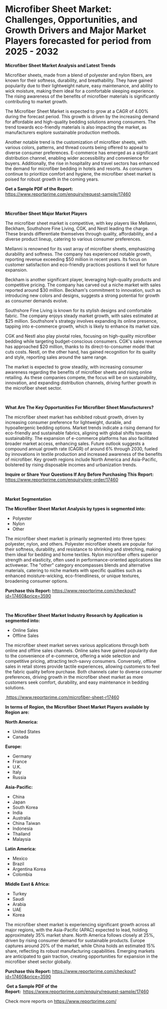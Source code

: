 <p><h1>Microfiber Sheet Market: Challenges, Opportunities, and Growth Drivers and Major Market Players forecasted for period from 2025 - 2032</h1></p><p><strong>Microfiber Sheet Market Analysis and Latest Trends</strong></p>
<p><p>Microfiber sheets, made from a blend of polyester and nylon fibers, are known for their softness, durability, and breathability. They have gained popularity due to their lightweight nature, easy maintenance, and ability to wick moisture, making them ideal for a comfortable sleeping experience. The rising awareness of the benefits of microfiber materials is significantly contributing to market growth.</p><p>The Microfiber Sheet Market is expected to grow at a CAGR of 4.00% during the forecast period. This growth is driven by the increasing demand for affordable and high-quality bedding solutions among consumers. The trend towards eco-friendly materials is also impacting the market, as manufacturers explore sustainable production methods.</p><p>Another notable trend is the customization of microfiber sheets, with various colors, patterns, and thread counts being offered to appeal to diverse consumer preferences. E-commerce has emerged as a significant distribution channel, enabling wider accessibility and convenience for buyers. Additionally, the rise in hospitality and travel sectors has enhanced the demand for microfiber bedding in hotels and resorts. As consumers continue to prioritize comfort and hygiene, the microfiber sheet market is poised for robust growth in the coming years.</p></p>
<p><strong>Get a Sample PDF of the Report:&nbsp;</strong> <a href="https://www.reportprime.com/enquiry/request-sample/17460?utm_campaign=2998&utm_medium=2&utm_source=Github&utm_content=ia&utm_term=18032025&utm_id=microfiber-sheet">https://www.reportprime.com/enquiry/request-sample/17460</a></p>
<p>&nbsp;</p>
<p><strong>Microfiber Sheet Major Market Players</strong></p>
<p><p>The microfiber sheet market is competitive, with key players like Mellanni, Beckham, Southshore Fine Living, CGK, and Nestl leading the charge. These brands differentiate themselves through quality, affordability, and a diverse product lineup, catering to various consumer preferences.</p><p>Mellanni is renowned for its vast array of microfiber sheets, emphasizing durability and softness. The company has experienced notable growth, reporting revenue exceeding $50 million in recent years. Its focus on customer satisfaction and eco-friendly practices positions it well for future expansion.</p><p>Beckham is another significant player, leveraging high-quality products and competitive pricing. The company has carved out a niche market with sales reported around $30 million. Beckham's commitment to innovation, such as introducing new colors and designs, suggests a strong potential for growth as consumer demands evolve.</p><p>Southshore Fine Living is known for its stylish designs and comfortable fabric. The company enjoys steady market growth, with sales estimated at $25 million. Southshore's strategy involves expanding its online presence, tapping into e-commerce growth, which is likely to enhance its market size.</p><p>CGK and Nestl also play pivotal roles, focusing on high-quality microfiber bedding while targeting budget-conscious consumers. CGK's sales revenue has approached $20 million, thanks to its direct-to-consumer model that cuts costs. Nestl, on the other hand, has gained recognition for its quality and style, reporting sales around the same range.</p><p>The market is expected to grow steadily, with increasing consumer awareness regarding the benefits of microfiber sheets and rising online retailing. As these companies compete, the focus will be on sustainability, innovation, and expanding distribution channels, driving further growth in the microfiber sheet sector.</p></p>
<p>&nbsp;</p>
<p><strong>What Are The Key Opportunities For Microfiber Sheet Manufacturers?</strong></p>
<p><p>The microfiber sheet market has exhibited robust growth, driven by increasing consumer preference for lightweight, durable, and hypoallergenic bedding options. Market trends indicate a rising demand for eco-friendly and sustainable fabrics, aligning with global shifts towards sustainability. The expansion of e-commerce platforms has also facilitated broader market access, enhancing sales. Future outlook suggests a compound annual growth rate (CAGR) of around 6% through 2030, fueled by innovations in textile production and increased awareness of the benefits of microfiber. Key growth regions include North America and Asia-Pacific, bolstered by rising disposable incomes and urbanization trends.</p></p>
<p><strong>Inquire or Share Your Questions If Any Before Purchasing This Report:</strong> <a href="https://www.reportprime.com/enquiry/pre-order/17460?utm_campaign=2998&utm_medium=2&utm_source=Github&utm_content=ia&utm_term=18032025&utm_id=microfiber-sheet">https://www.reportprime.com/enquiry/pre-order/17460</a></p>
<p>&nbsp;</p>
<p><strong>Market Segmentation</strong></p>
<p><strong>The Microfiber Sheet Market Analysis by types is segmented into:</strong></p>
<p><ul><li>Polyester</li><li>Nylon</li><li>Other</li></ul></p>
<p><p>The microfiber sheet market is primarily segmented into three types: polyester, nylon, and others. Polyester microfiber sheets are popular for their softness, durability, and resistance to shrinking and stretching, making them ideal for bedding and home textiles. Nylon microfiber offers superior strength and elasticity, often used in performance-oriented applications like activewear. The "other" category encompasses blends and alternative materials, catering to niche markets with specific qualities such as enhanced moisture-wicking, eco-friendliness, or unique textures, broadening consumer options.</p></p>
<p><strong>Purchase this Report:&nbsp;</strong><a href="https://www.reportprime.com/checkout?id=17460&price=3590&utm_campaign=2998&utm_medium=2&utm_source=Github&utm_content=ia&utm_term=18032025&utm_id=microfiber-sheet">https://www.reportprime.com/checkout?id=17460&price=3590</a></p>
<p>&nbsp;</p>
<p><strong>The Microfiber Sheet Market Industry Research by Application is segmented into:</strong></p>
<p><ul><li>Online Sales</li><li>Offline Sales</li></ul></p>
<p><p>The microfiber sheet market serves various applications through both online and offline sales channels. Online sales have gained popularity due to the convenience of e-commerce, offering a wide selection and competitive pricing, attracting tech-savvy consumers. Conversely, offline sales in retail stores provide tactile experiences, allowing customers to feel the fabric quality before purchase. Both channels cater to diverse consumer preferences, driving growth in the microfiber sheet market as more customers seek comfort, durability, and easy maintenance in bedding solutions.</p></p>
<p><a href="https://www.reportprime.com/microfiber-sheet-r17460?utm_campaign=2998&utm_medium=2&utm_source=Github&utm_content=ia&utm_term=18032025&utm_id=microfiber-sheet">&nbsp;https://www.reportprime.com/microfiber-sheet-r17460</a></p>
<p><strong>In terms of Region, the Microfiber Sheet Market Players available by Region are:</strong></p>
<p>
    <p> <strong> North America: </strong>
        <ul>
            <li>United States</li>
            <li>Canada</li>
        </ul>
        </p> 
    <p> <strong> Europe: </strong>
        <ul>
            <li>Germany</li>
            <li>France</li>
            <li>U.K.</li>
            <li>Italy</li>
            <li>Russia</li>
        </ul>
        </p> 
    <p> <strong> Asia-Pacific: </strong>
        <ul>
            <li>China</li>
            <li>Japan</li>
            <li>South Korea</li>
            <li>India</li>
            <li>Australia</li>
            <li>China Taiwan</li>
            <li>Indonesia</li>
            <li>Thailand</li>
            <li>Malaysia</li>
        </ul>
        </p> 
    <p> <strong> Latin America: </strong>
        <ul>
            <li>Mexico</li>
            <li>Brazil</li>
            <li>Argentina Korea</li>
            <li>Colombia</li>
        </ul>
        </p> 
    <p> <strong> Middle East & Africa: </strong>
        <ul>
            <li>Turkey</li>
            <li>Saudi</li>
            <li>Arabia</li>
            <li>UAE</li>
            <li>Korea</li>
        </ul>
    </p>
    </p>
<p><p>The microfiber sheet market is experiencing significant growth across all major regions, with the Asia-Pacific (APAC) expected to lead, holding approximately 35% market share. North America follows closely at 25%, driven by rising consumer demand for sustainable products. Europe captures around 20% of the market, while China holds an estimated 15% share, reflecting its robust manufacturing capabilities. Emerging markets are anticipated to gain traction, creating opportunities for expansion in the microfiber sheet sector globally.</p></p>
<p><strong>Purchase this Report: </strong><a href="https://www.reportprime.com/checkout?id=17460&price=3590&utm_campaign=2998&utm_medium=2&utm_source=Github&utm_content=ia&utm_term=18032025&utm_id=microfiber-sheet">https://www.reportprime.com/checkout?id=17460&price=3590</a></p>
<p>&nbsp;<strong>Get a Sample PDF of the Report:&nbsp;&nbsp;</strong><a href="https://www.reportprime.com/enquiry/request-sample/17460?utm_campaign=2998&utm_medium=2&utm_source=Github&utm_content=ia&utm_term=18032025&utm_id=microfiber-sheet">https://www.reportprime.com/enquiry/request-sample/17460</a></p>
<p><strong></strong></p>
<p>Check more reports on <a href="https://www.reportprime.com/?utm_campaign=2998&utm_medium=2&utm_source=Github&utm_content=ia&utm_term=18032025&utm_id=microfiber-sheet">https://www.reportprime.com/</a></p>